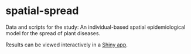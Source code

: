 # spatial-spread
Data and scripts for the study: An individual-based spatial epidemiological model for the spread of plant diseases.

Results can be viewed interactively in a <a href="https://mcendoya.shinyapps.io/spread-results-app/">Shiny app</a>.
